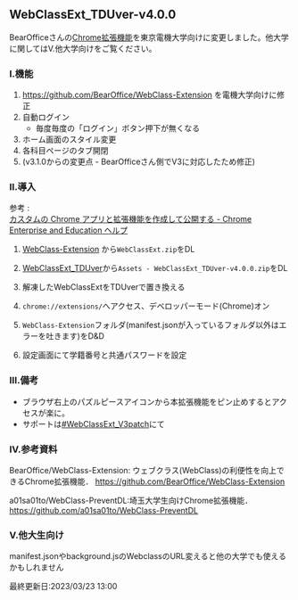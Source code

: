 ## WebClassExt_TDUver-v4.0.0

BearOfficeさんの[Chrome拡張機能](https://github.com/BearOffice/WebClass-Extension)を東京電機大学向けに変更しました。他大学に関してはⅤ.他大学向けをご覧ください。

### Ⅰ.機能
1. https://github.com/BearOffice/WebClass-Extension を電機大学向けに修正
2. 自動ログイン
   - 毎度毎度の「ログイン」ボタン押下が無くなる
3. ホーム画面のスタイル変更
4. 各科目ページのタブ開閉
5. (v3.1.0からの変更点 - BearOfficeさん側でV3に対応したため修正)

### Ⅱ.導入

参考 : <br>[カスタムの Chrome アプリと拡張機能を作成して公開する - Chrome Enterprise and Education ヘルプ](https://support.google.com/chrome/a/answer/2714278?hl=ja)

1. [WebClass-Extension](https://github.com/BearOffice/WebClass-Extension/releases) から`WebClassExt.zip`をDL
2. [WebClassExt_TDUver](https://github.com/Kokim-electronics/WebClassExt_TDUver/releases)から`Assets - WebClassExt_TDUver-v4.0.0.zip`をDL
3. 解凍したWebClassExtをTDUverで置き換える
4. `chrome://extensions/`へアクセス、デベロッパーモード(Chrome)オン

5. `WebClass-Extension`フォルダ(manifest.jsonが入っているフォルダ以外はエラーを吐きます)をD&D

6. 設定画面にて学籍番号と共通パスワードを設定

### Ⅲ.備考
- ブラウザ右上のパズルピースアイコンから本拡張機能をピン止めするとアクセスが楽に。
- サポートは[#WebClassExt_V3patch](https://twitter.com/search?q=%23WebClassExt_V3patch)にて

### Ⅳ.参考資料
BearOffice/WebClass-Extension: ウェブクラス(WebClass)の利便性を向上できるChrome拡張機能． https://github.com/BearOffice/WebClass-Extension 

a01sa01to/WebClass-PreventDL:埼玉大学生向けChrome拡張機能． https://github.com/a01sa01to/WebClass-PreventDL

### Ⅴ.他大生向け
manifest.jsonやbackground.jsのWebclassのURL変えると他の大学でも使えるかもしれません

最終更新日:2023/03/23 13:00

